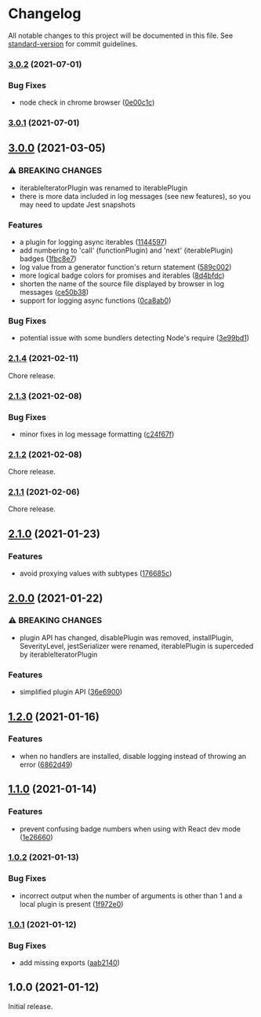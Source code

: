 # Changelog

All notable changes to this project will be documented in this file. See [standard-version](https://github.com/conventional-changelog/standard-version) for commit guidelines.

### [3.0.2](https://github.com/ivan7237d/1log/compare/v3.0.1...v3.0.2) (2021-07-01)


### Bug Fixes

* node check in chrome browser ([0e00c1c](https://github.com/ivan7237d/1log/commit/0e00c1c6c72a465b196870bc17852a972b1ef306))

### [3.0.1](https://github.com/ivan7237d/1log/compare/v3.0.0...v3.0.1) (2021-07-01)

## [3.0.0](https://github.com/ivan7237d/1log/compare/v2.1.4...v3.0.0) (2021-03-05)

### ⚠ BREAKING CHANGES

- iterableIteratorPlugin was renamed to iterablePlugin
- there is more data included in log messages (see new features), so you may need to update Jest snapshots

### Features

- a plugin for logging async iterables ([1144597](https://github.com/ivan7237d/1log/commit/1144597803d72f8a7b8416eced0136a5f98ae657))
- add numbering to 'call' (functionPlugin) and 'next' (iterablePlugin) badges ([1fbc8e7](https://github.com/ivan7237d/1log/commit/1fbc8e74f3351b985497fc2c7e47e340166333ca))
- log value from a generator function's return statement ([589c002](https://github.com/ivan7237d/1log/commit/589c00222729cc642a76bc84c3f6b5878b05bc27))
- more logical badge colors for promises and iterables ([8d4bfdc](https://github.com/ivan7237d/1log/commit/8d4bfdc9ab86ff839435df8bf92e4b12dcecd283))
- shorten the name of the source file displayed by browser in log messages ([ce50b38](https://github.com/ivan7237d/1log/commit/ce50b38138967a3269414341d393094f7b0f7889))
- support for logging async functions ([0ca8ab0](https://github.com/ivan7237d/1log/commit/0ca8ab0da798ba2905d7f4fc911338dc660ff44d))

### Bug Fixes

- potential issue with some bundlers detecting Node's require ([3e99bd1](https://github.com/ivan7237d/1log/commit/3e99bd153ea23aff53f9622fe2bdca44f0cce560))

### [2.1.4](https://github.com/ivan7237d/1log/compare/v2.1.3...v2.1.4) (2021-02-11)

Chore release.

### [2.1.3](https://github.com/ivan7237d/1log/compare/v2.1.2...v2.1.3) (2021-02-08)

### Bug Fixes

- minor fixes in log message formatting ([c24f67f](https://github.com/ivan7237d/1log/commit/c24f67fb3d71ddcdf67dee4b33c11694e5fad45e))

### [2.1.2](https://github.com/ivan7237d/1log/compare/v2.1.1...v2.1.2) (2021-02-08)

Chore release.

### [2.1.1](https://github.com/ivan7237d/1log/compare/v2.1.0...v2.1.1) (2021-02-06)

Chore release.

## [2.1.0](https://github.com/ivan7237d/1log/compare/v2.0.0...v2.1.0) (2021-01-23)

### Features

- avoid proxying values with subtypes ([176685c](https://github.com/ivan7237d/1log/commit/176685c00a4035f84b3b5f384351a646551b996b))

## [2.0.0](https://github.com/ivan7237d/1log/compare/v1.2.0...v2.0.0) (2021-01-22)

### ⚠ BREAKING CHANGES

- plugin API has changed, disablePlugin was removed, installPlugin, SeverityLevel,
  jestSerializer were renamed, iterablePlugin is superceded by iterableIteratorPlugin

### Features

- simplified plugin API ([36e6900](https://github.com/ivan7237d/1log/commit/36e6900eec0b626c904082f05914edf4cbfac0b5))

## [1.2.0](https://github.com/ivan7237d/1log/compare/v1.1.0...v1.2.0) (2021-01-16)

### Features

- when no handlers are installed, disable logging instead of throwing an error ([6862d49](https://github.com/ivan7237d/1log/commit/6862d49c04f91b67addf76123aa3f7e1987a42d8))

## [1.1.0](https://github.com/ivan7237d/1log/compare/v1.0.2...v1.1.0) (2021-01-14)

### Features

- prevent confusing badge numbers when using with React dev mode ([1e26660](https://github.com/ivan7237d/1log/commit/1e266605fba3c2ebb107b7d08dbc4efc3c08d79f))

### [1.0.2](https://github.com/ivan7237d/1log/compare/v1.0.1...v1.0.2) (2021-01-13)

### Bug Fixes

- incorrect output when the number of arguments is other than 1 and a local plugin is present ([1f972e0](https://github.com/ivan7237d/1log/commit/1f972e0b56710394f275d83df0b0647d77b027d4))

### [1.0.1](https://github.com/ivan7237d/1log/compare/v1.0.0...v1.0.1) (2021-01-12)

### Bug Fixes

- add missing exports ([aab2140](https://github.com/ivan7237d/1log/commit/aab2140eedbeddefa2532ffa15a1953dbd57bffd))

## 1.0.0 (2021-01-12)

Initial release.

